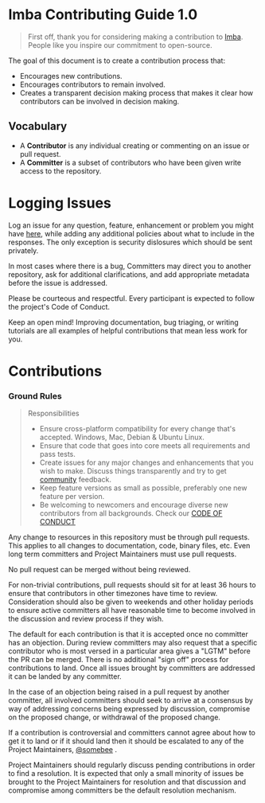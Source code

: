 # Imba Contributing Guide 1.0

> First off, thank you for considering making a contribution to [Imba](https://github.com/somebee/imba). 
People like you inspire our commitment to open-source.

The goal of this document is to create a contribution process that:

* Encourages new contributions.
* Encourages contributors to remain involved.
* Creates a transparent decision making process that makes it clear how contributors can be involved in decision making.

## Vocabulary

* A **Contributor** is any individual creating or commenting on an issue or pull request.
* A **Committer** is a subset of contributors who have been given write access to the repository.

# Logging Issues

Log an issue for any question, feature, enhancement or problem you might have [here](https://github.com/somebee/imba/issues), while adding any additional policies about what to include in the responses. The only exception is security dislosures which should be sent privately.

In most cases where there is a bug, Committers may direct you to another repository, ask for additional clarifications, and
add appropriate metadata before the issue is addressed.

Please be courteous and respectful. Every participant is expected to follow the project's Code of Conduct.

Keep an open mind! Improving documentation, bug triaging, or writing tutorials are all examples of helpful contributions that 
mean less work for you.

# Contributions

### Ground Rules

> Responsibilities
> * Ensure cross-platform compatibility for every change that's accepted. Windows, Mac, Debian & Ubuntu Linux.
> * Ensure that code that goes into core meets all requirements and pass tests. 
> * Create issues for any major changes and enhancements that you wish to make. Discuss things transparently and try to get [community](https://github.com/somebee/imba/issues) feedback.
> * Keep feature versions as small as possible, preferably one new feature per version.
> * Be welcoming to newcomers and encourage diverse new contributors from all backgrounds. Check our [CODE OF
CONDUCT](CODE_OF_CONDUCT.md)




Any change to resources in this repository must be through pull requests. This applies to all changes
to documentation, code, binary files, etc. Even long term committers and Project Maintainers must use
pull requests.

No pull request can be merged without being reviewed.

For non-trivial contributions, pull requests should sit for at least 36 hours to ensure that
contributors in other timezones have time to review. Consideration should also be given to
weekends and other holiday periods to ensure active committers all have reasonable time to
become involved in the discussion and review process if they wish.

The default for each contribution is that it is accepted once no committer has an objection.
During review committers may also request that a specific contributor who is most versed in a
particular area gives a "LGTM" before the PR can be merged. There is no additional "sign off"
process for contributions to land. Once all issues brought by committers are addressed it can
be landed by any committer.

In the case of an objection being raised in a pull request by another committer, all involved
committers should seek to arrive at a consensus by way of addressing concerns being expressed
by discussion, compromise on the proposed change, or withdrawal of the proposed change.

If a contribution is controversial and committers cannot agree about how to get it to land
or if it should land then it should be escalated to any of the Project Maintainers, 
[@somebee](https://github.com/somebee/) .

Project Maintainers should regularly discuss pending contributions in order to find a resolution. It is expected that only a
small minority of issues be brought to the Project Maintainers for resolution and that discussion and compromise among 
committers be the default resolution mechanism.
